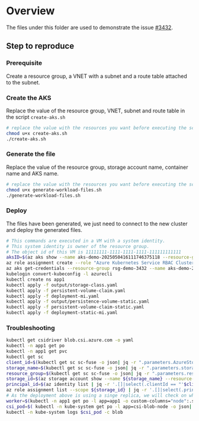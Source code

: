 # Overview

The files under this folder are used to demonstrate the issue [#3432](https://github.com/Azure/AKS/issues/3432).

## Step to reproduce

### Prerequisite

Create a resource group, a VNET with a subnet and a route table attached to the subnet.

### Create the AKS

Replace the value of the resource group, VNET, subnet and route table in the script `create-aks.sh`

```bash
# replace the value with the resources you want before executing the script.
chmod u+x create-aks.sh
./create-aks.sh
```

### Generate the file

Replace the value of the resource group, storage account name, container name and AKS name.

```bash
# replace the value with the resources you want before executing the script.
chmod u+x generate-workload-files.sh
./generate-workload-files.sh
```

### Deploy

The files have been generated, we just need to connect to the new cluster and deploy the generated files.

```bash
# This commands are executed in a VM with a system identity.
# This system identity is owner of the resource group.
# The object id of this VM is 11111111-1111-1111-1111-111111111111
aksID=$(az aks show --name aks-demo-2025050416111746375118 --resource-group rsg-demo-3432 --query "id" -o tsv)
az role assignment create --role "Azure Kubernetes Service RBAC Cluster Admin" --scope ${aksID} --assignee-object-id $object_id --query "name" 
az aks get-credentials --resource-group rsg-demo-3432 --name aks-demo-2025050416111746375118 --overwrite-existing
kubelogin convert-kubeconfig -l azurecli
kubectl create ns app1
kubectl apply -f output/storage-class.yaml
kubectl apply -f persistent-volume-claim.yaml
kubectl apply -f deployment-mi.yaml
kubectl apply -f output/persistence-volume-static.yaml
kubectl apply -f persistent-volume-claim-static.yaml
kubectl apply -f deployment-static-mi.yaml
```

### Troubleshooting

```bash
kubectl get csidriver blob.csi.azure.com -o yaml
kubectl -n app1 get po
kubectl -n app1 get pvc
kubectl get sc
client_id=$(kubectl get sc sc-fuse -o json| jq -r ".parameters.AzureStorageIdentityClientID")
storage_name=$(kubectl get sc sc-fuse -o json| jq -r ".parameters.storageAccount")
resource_group=$(kubectl get sc sc-fuse -o json| jq -r ".parameters.resourceGroup")
storage_id=$(az storage account show --name ${storage_name} --resource-group ${resource_group} --query "id" -o tsv)
principal_id=$(az identity list | jq -r '.[]|select(.clientId == "'$client_id'").principalId')
az role assignment list --scope ${storage_id} | jq -r '.[]|select(.principalId == "'$principal_id'").roleDefinitionName'
# As the deployment above is using a singe replica, we will check on which worker node it tries to run
worker=$(kubectl -n app1 get po -l app=app1 -o custom-columns="node":.spec.nodeName --no-headers)
csi_pod=$( kubectl -n kube-system get po -l app=csi-blob-node -o json| jq -r '.items[] | select(.spec.nodeName == "'$worker'").metadata.name')
kubectl -n kube-system logs $csi_pod -c blob
```